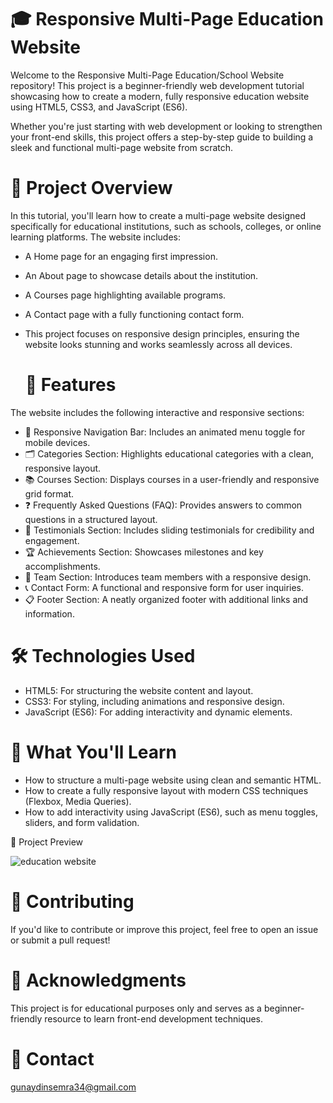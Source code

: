 
# 🎓 Responsive Multi-Page Education Website
Welcome to the Responsive Multi-Page Education/School Website repository! This project is a beginner-friendly web development tutorial showcasing how to create a modern, fully responsive education website using HTML5, CSS3, and JavaScript (ES6).

Whether you're just starting with web development or looking to strengthen your front-end skills, this project offers a step-by-step guide to building a sleek and functional multi-page website from scratch.

# 🌟 Project Overview
In this tutorial, you'll learn how to create a multi-page website designed specifically for educational institutions, such as schools, colleges, or online learning platforms. The website includes:

- A Home page for an engaging first impression.
- An About page to showcase details about the institution.
- A Courses page highlighting available programs.
- A Contact page with a fully functioning contact form.
- This project focuses on responsive design principles, ensuring the website looks stunning and works seamlessly across all devices.

  # 🚀 Features
The website includes the following interactive and responsive sections:

- 📌 Responsive Navigation Bar: Includes an animated menu toggle for mobile devices.
- 🗂️ Categories Section: Highlights educational categories with a clean, responsive layout.
- 📚 Courses Section: Displays courses in a user-friendly and responsive grid format.
- ❓ Frequently Asked Questions (FAQ): Provides answers to common questions in a structured layout.
- 🌟 Testimonials Section: Includes sliding testimonials for credibility and engagement.
- 🏆 Achievements Section: Showcases milestones and key accomplishments.
- 👥 Team Section: Introduces team members with a responsive design.
- 📞 Contact Form: A functional and responsive form for user inquiries.
- 📋 Footer Section: A neatly organized footer with additional links and information.


# 🛠️ Technologies Used

- HTML5: For structuring the website content and layout.
- CSS3: For styling, including animations and responsive design.
- JavaScript (ES6): For adding interactivity and dynamic elements.
  
# 🎯 What You'll Learn
- How to structure a multi-page website using clean and semantic HTML.
- How to create a fully responsive layout with modern CSS techniques (Flexbox, Media Queries).
- How to add interactivity using JavaScript (ES6), such as menu toggles, sliders, and form validation.
  
📸 Project Preview

![education website](https://github.com/user-attachments/assets/8907b004-fb0c-4ede-b7ec-664d2f3e9476)


# 🤝 Contributing
If you'd like to contribute or improve this project, feel free to open an issue or submit a pull request!

# 🌟 Acknowledgments
This project is for educational purposes only and serves as a beginner-friendly resource to learn front-end development techniques.

# 📧 Contact
gunaydinsemra34@gmail.com
